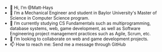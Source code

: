 - 👋 Hi, I’m @Matt-Hays
- 👀 I’m a Mechanical Engineer and student in Baylor University's Master of Science in Computer Science program.
- 🌱 I’m currently studying CS Fundamentals such as multiprogramming, database systems, web, game development, as well as Software Engineering project management practices such as Agile, Scrum, etc.
- 💞️ I’m looking to collaborate on web and game development projects.
- 📫 How to reach me: Send me a message through GitHub

<!---
ZNaCl1/ZNaCl1 is a ✨ special ✨ repository because its `README.md` (this file) appears on your GitHub profile.
You can click the Preview link to take a look at your changes.
--->
